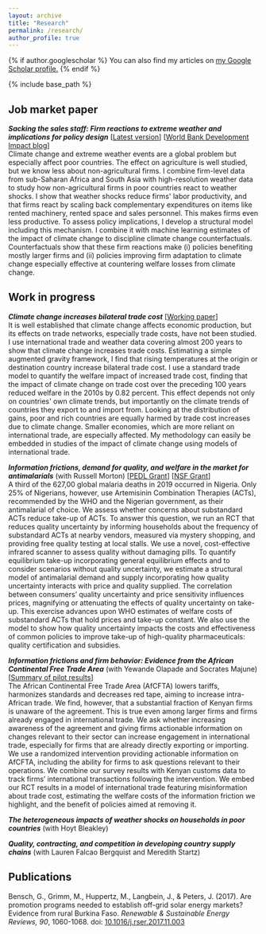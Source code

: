 ```yaml
---
layout: archive
title: "Research"
permalink: /research/
author_profile: true
---
```


{% if author.googlescholar %}
  You can also find my articles on <u><a href="{{author.googlescholar}}">my Google Scholar profile</a>.</u>
{% endif %}

{% include base_path %}

## Job market paper

***Sacking the sales staff: Firm reactions to extreme weather and implications for policy design*** [[Latest version][jmp]] [[World Bank Development Impact blog][jmp_blog]]\
Climate change and extreme weather events are a global problem but especially affect poor countries. The effect on agriculture is well studied, but we know less about non-agricultural firms. I combine firm-level data from sub-Saharan Africa and South Asia with high-resolution weather data to study how non-agricultural firms in poor countries react to weather shocks. I show that weather shocks reduce firms' labor productivity, and that firms react by scaling back complementary expenditures on items like rented machinery, rented space and sales personnel. This makes firms even less productive. To assess policy implications, I develop a structural model including this mechanism. I combine it with machine learning estimates of the impact of climate change to discipline climate change counterfactuals. Counterfactuals show that these firm reactions make (i) policies benefiting mostly larger firms and (ii) policies improving firm adaptation to climate change especially effective at countering welfare losses from climate change.

## Work in progress

***Climate change increases bilateral trade cost*** [[Working paper][trade_network_changes]]\
It is well established that climate change affects economic production, but its effects on trade networks, especially trade costs, have not been studied. I use international trade and weather data covering almost 200 years to show that climate change increases trade costs. Estimating a simple augmented gravity framework, I find that rising temperatures at the origin or destination country increase bilateral trade cost. I use a standard trade model to quantify the welfare impact of increased trade cost, finding that the impact of climate change on trade cost over the preceding 100 years reduced welfare in the 2010s by 0.82 percent. This effect depends not only on countries' own climate trends, but importantly on the climate trends of countries they export to and import from. Looking at the distribution of gains, poor and rich countries are equally harmed by trade cost increases due to climate change. Smaller economies, which are more reliant on international trade, are especially affected. My methodology can easily be embedded in studies of the impact of climate change using models of international trade.

***Information frictions, demand for quality, and welfare in the market for antimalarials*** (with Russell
Morton) [[PEDL Grant][pedl_info_frictions]] [[NSF Grant][nsf_info_frictions]]\
A third of the 627,00 global malaria deaths in 2019 occurred in Nigeria. Only 25% of Nigerians, however, use Artemisinin Combination Therapies (ACTs), recommended by the WHO and the Nigerian government, as their antimalarial of choice. We assess whether concerns about substandard ACTs reduce take-up of ACTs. To answer this question, we run an RCT that reduces quality uncertainty by informing households about the frequency of substandard ACTs at nearby vendors, measured via mystery shopping, and providing free quality testing at local stalls. We use a novel, cost-effective infrared scanner to assess quality without damaging pills. To quantify equilibrium take-up incorporating general equilibrium effects and to consider scenarios without quality uncertainty, we estimate a structural model of antimalarial demand and supply incorporating how quality uncertainty interacts with price and quality supplied. The correlation between consumers’ quality uncertainty and price sensitivity influences prices, magnifying or attenuating the effects of quality uncertainty on take-up. This exercise advances upon WHO estimates of welfare costs of substandard ACTs that hold prices and take-up constant. We also use the model to show how quality uncertainty impacts the costs and effectiveness of common policies to improve take-up of high-quality pharmaceuticals: quality certification and subsidies.

***Information frictions and firm behavior: Evidence from the African Continental Free Trade Area*** (with Yewande Olapade and Socrates Majune) [[Summary of pilot results][trade_info_frictions_pedl]]\
The African Continental Free Trade Area (AfCFTA) lowers tariffs, harmonizes standards and decreases red tape, aiming to increase intra-African trade. We find, however, that a substantial fraction of Kenyan firms is unaware of the agreement. This is true even among larger firms and firms already engaged in international trade. We ask whether increasing awareness of the agreement and giving firms actionable information on changes relevant to their sector can increase engagement in international trade, especially for firms that are already directly exporting or importing. We use a randomized intervention providing actionable information on AfCFTA, including the ability for firms to ask questions relevant to their operations. We combine our survey results with Kenyan customs data to track firms’ international transactions following the intervention. We embed our RCT results in a model of international trade featuring misinformation about trade cost, estimating the welfare costs of the information friction we highlight, and the benefit of policies aimed at removing it.

***The heterogeneous impacts of weather shocks on households in poor countries*** (with Hoyt
Bleakley)

***Quality, contracting, and competition in developing country supply chains*** (with Lauren Falcao
Bergquist and Meredith Startz)

## Publications

Bensch, G., Grimm, M., Huppertz, M., Langbein, J., & Peters, J. (2017). Are promotion programs needed to establish off-grid solar energy markets? Evidence from rural Burkina Faso. *Renewable & Sustainable Energy Reviews, 90*, 1060-1068. doi: [10.1016/j.rser.2017.11.003][bghlp2017]

[jmp]: ../files/max_huppertz_jmp.pdf
[jmp_blog]: https://blogs.worldbank.org/impactevaluations/sacking-sales-staff-how-firms-poor-countries-deal-extreme-weather-guest-post-max
[research_statement]: ../files/research_statement.pdf
[trade_network_changes]: ../files/trade_network_changes.pdf
[trade_info_frictions_pedl]: https://pedl.cepr.org/publications/african-continental-integration-and-firm-awareness-trade-policy-evidence-kenyan-pilot
[bghlp2017]: https://doi.org/10.1016/j.rser.2017.11.003
[pedl_info_frictions]: https://pedl.cepr.org/content/information-frictions-demand-quality-and-welfare-market-antimalarials-1
[nsf_info_frictions]: https://www.nsf.gov/awardsearch/showAward?AWD_ID=2117105&HistoricalAwards=false
